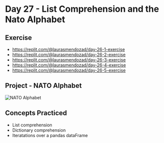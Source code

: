 # Day 27 - List Comprehension and the Nato Alphabet

## Exercise

- https://replit.com/@laurasmendozad/day-26-1-exercise
- https://replit.com/@laurasmendozad/day-26-2-exercise
- https://replit.com/@laurasmendozad/day-26-3-exercise
- https://replit.com/@laurasmendozad/day-26-4-exercise
- https://replit.com/@laurasmendozad/day-26-5-exercise

## Project - NATO Alphabet

![NATO Alphabet](https://github.com/laurasmendozad/100-Days-Of-Code-Python/assets/58611097/f889835d-acf9-4dfc-a16b-0a6ea1abec48)

## Concepts Practiced

- List comprehension
- Dictionary comprehension
- Iteratations over a pandas dataFrame
